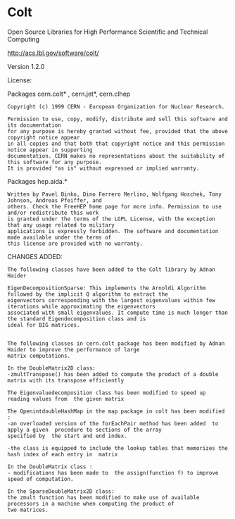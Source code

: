 Colt
====

Open Source Libraries for High Performance Scientific and Technical Computing

http://acs.lbl.gov/software/colt/

Version 1.2.0

License:

 Packages cern.colt* , cern.jet*, cern.clhep

    Copyright (c) 1999 CERN - European Organization for Nuclear Research.

    Permission to use, copy, modify, distribute and sell this software and its documentation
    for any purpose is hereby granted without fee, provided that the above copyright notice appear
    in all copies and that both that copyright notice and this permission notice appear in supporting
    documentation. CERN makes no representations about the suitability of this software for any purpose.
    It is provided "as is" without expressed or implied warranty.

Packages hep.aida.*

    Written by Pavel Binko, Dino Ferrero Merlino, Wolfgang Hoschek, Tony Johnson, Andreas Pfeiffer, and
    others. Check the FreeHEP home page for more info. Permission to use and/or redistribute this work
    is granted under the terms of the LGPL License, with the exception that any usage related to military
    applications is expressly forbidden. The software and documentation made available under the terms of
    this license are provided with no warranty.
 
 
CHANGES ADDED: 
    
    The following classes have been added to the Colt library by Adnan Haider
    
    EigenDecompositionSparse: This implements the Arnoldi Algorithm followed by the implicit Q algorithm to extract the 
    eigenvectors corresponding with the largest eigenvalues within few iterations while approximating the eigenvectors 
    associated with small eigenvalues. It compute time is much longer than the standard Eigendecomposition class and is 
    ideal for BIG matrices. 


    The following classes in cern.colt package has been modified by Adnan Haider to improve the performance of large 
    matrix computations.

    In the DoubleMatrix2D class:
    -zmultTranspose() has been added to compute the product of a double matrix with its transpose efficiently

    The Eigenvaluedecomposition class has been modified to speed up reading values from  the given matrix

    The OpenintdoubleHashMap in the map package in colt has been modified : 
    -an overloaded version of the forEachPair method has been added  to apply a given  procedure to sections of the array 
    specified by  the start and end index.

    -the class is equipped to include the lookup tables that memorizes the hash index of each entry in  matrix

    In the DoubleMatrix class :
    - modifications has been made to  the assign(function f) to improve  speed of computation.

    In the SparseDoubleMatrix2D class:
    the zmult function has been modified to make use of available processors in a machine when computing the product of 
    two matrices.


